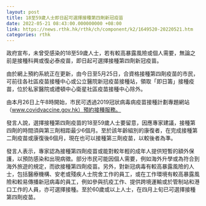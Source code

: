 ```yaml
---
layout: post
title: 18至59歲人士即日起可選擇接種第四劑新冠疫苗
date: 2022-05-21 08:43:00.000000000 +08:00
link: https://news.rthk.hk/rthk/ch/component/k2/1649520-20220521.htm
categories: rthk
---
```


政府宣布，未曾受感染的18至59歲人士，若有較高暴露風險或個人需要，無論之前是接種科興或復必泰疫苗，即日起可選擇接種第四劑新冠疫苗。

由於網上預約系統正在更新，由今日至5月25日，合資格接種第四劑疫苗的市民，可前往各社區疫苗接種中心或公立醫院新冠疫苗接種站，領取「即日籌」接種疫苗，位於私家醫院或禮頓中心衛星社區疫苗接種中心除外。

由本月26日上午8時開始，市民可透過2019冠狀病毒病疫苗接種計劃專題網站（www.covidvaccine.gov.hk）預約接種服務。

發言人說，選擇接種第四劑疫苗的18至59歲人士要留意，因應專家建議，接種第四劑的時間須與第三劑相距最少6個月。至於該年齡組別的康復者，在完成接種第二劑疫苗或康復後6個月，現在也可以接種第三劑疫苗，以較後者為準。

發言人表示，專家認為接種第四劑疫苗或能對較年輕的成年人提供短暫的額外保護，以預防感染和出現病徵。部分市民可能因個人需要，例如海外升學或為符合到海外旅遊的規定，而欲接種第四劑疫苗。另外，對新冠病毒有較高暴露風險的人士，包括醫療機構、安老或殘疾人士院舍工作的員工，或在工作環境有較高暴露風險和較易傳播新冠病毒的員工，例如參與抗疫工作、提供跨境運輸或於管制站和港口工作的人員，亦可選擇接種。至於60歲或以上人士，在四月上旬已可選擇接種第四劑疫苗。
